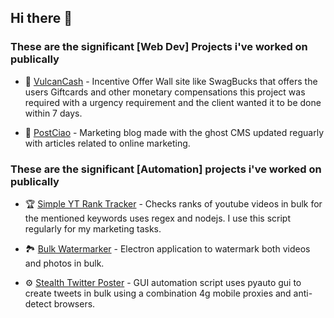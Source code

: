 ## Hi there 👋

### These are the significant [Web Dev] Projects i've worked on publically

- 🎁 [VulcanCash](https://github.com/urjitb/VulcunCash) - Incentive Offer Wall site like SwagBucks that offers the users Giftcards and other monetary compensations this project was required with a urgency requirement and the client wanted it to be done within 7 days. 

- 📖 [PostCiao](https://postciao.com/) - Marketing blog made with the ghost CMS updated reguarly with articles related to online marketing.

### These are the significant [Automation] projects i've worked on publically

- 🏆 [Simple YT Rank Tracker](https://github.com/urjitb/Simple-YT-Rank-tracker]) - Checks ranks of youtube videos in bulk for the mentioned keywords uses regex and nodejs. I use this script regularly for my marketing tasks.

- 🏞 [Bulk Watermarker](https://github.com/urjitb/bulkwatermarker) - Electron application to watermark both videos and photos in bulk.

- ⚙️ [Stealth Twitter Poster](https://github.com/urjitb/Twitter-Poster-Stealth) - GUI automation script uses pyauto gui to create tweets in bulk using a combination 4g mobile proxies and anti-detect browsers.

<!--
**urjitb/urjitb** is a ✨ _special_ ✨ repository because its `README.md` (this file) appears on your GitHub profile.

Here are some ideas to get you started:

- 🔭 I’m currently working on ...
- 🌱 I’m currently learning ...
- 👯 I’m looking to collaborate on ...
- 🤔 I’m looking for help with ...
- 💬 Ask me about ...
- 📫 How to reach me: ...
- 😄 Pronouns: ...
- ⚡ Fun fact: ...
-->
